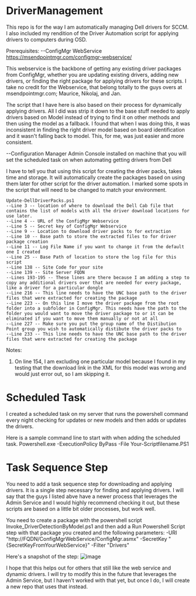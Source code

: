 # DriverManagement
This repo is for the way I am automatically managing Dell drivers for SCCM. I also included my rendition of the Driver Automation script for applying drivers to computers during OSD.

Prerequisites:
--ConfigMgr WebService
https://msendpointmgr.com/configmgr-webservice/

This webservice is the backbone of getting any existing driver packages from ConfigMgr, whether you are updating existing drivers, adding new drivers, or finding the right package for applying drivers for these scripts. I take no credit for the Webservice, that belong totally to the guys overs at msendpointmgr.com; Maurice, Nikolaj, and Jan.

The script that I have here is also based on their process for dynamically applying drivers. All I did was strip it down to the base stuff needed to apply drivers based on Model instead of trying to find it on other methods and then using the model as a fallback. I found that when I was doing this, it was inconsistent in finding the right driver model based on board identification and it wasn't falling back to model. This, for me, was just easier and more consistent.

--Configuration Manager Admin Console installed on machine that you will set the scheduled task on when automating getting drivers from Dell


I have to tell you that using this script for creating the driver packs, takes time and storage. It will automatically create the packages based on using them later for other script for the driver automation. I marked some spots in the script that will need to be changed to match your environment.

    Update-DellDriverPacks.ps1
    --Line 3 -- location of where to download the Dell Cab file that contains the list of models with all the driver download locations for use later.
    --Line 4 -- URL of the ConfigMgr Webservice
    --Line 5 -- Secret key of ConfigMgr Webservice
    --Line 9 -- Location to download driver packs to for extraction
    --Line 10 -- Base path to store the extracted files to for driver package creation
    --Line 11 -- Log File Name if you want to change it from the default one I created
    --Line 25 -- Base Path of location to store the log file for this script
    --Line 138 -- Site Code for your site
    --Line 139 -- Site Server FQDN
    --Lines 193-195 -- These lines are there because I am adding a step to copy any additional drivers over that are needed for every package, like a driver for a particular dongle
    --Line 216 -- This line needs to have the UNC base path to the driver files that were extracted for creating the package
    --Line 223 -- On this line I move the driver package from the root folder into a subfolder in ConfigMgr. This needs have the path to the folder you would want to move the driver package to or it can be eliminated if you want to move them manually or not at all
    --Line 227 -- Make sure you put the group name of the Distibution Point group you wish to automatically distibute the driver packs to
    --Line 233 -- This line needs to have the UNC base path to the driver files that were extracted for creating the package
    

Notes:
1. On line 154, I am excluding one particular model because I found in my testing that the download link in the XML for this model was wrong and would just error out, so I am skipping it.

# Scheduled Task
I created a scheduled task on my server that runs the powershell command every night checking for updates or new models and then adds or updates the drivers.

Here is a sample command line to start with when adding the scheduled task.
Powershell.exe -ExecutionPolicy ByPass -File Your-Scriptfilename.PS1

# Task Sequence Step
You need to add a task sequence step for downloading and applying drivers. It is a single step necessary for finding and applying drivers. I will say that the guys I listed abve have a newer process that leverages the Admin Service and I would highly recommend checking it out, but these scripts are based on a little bit older processes, but work well.

You need to create a package with the powershell script Invoke_DriverDetectionByModel.ps1 and then add a Run Powershell Script step with that package you created and the following parameters:
-URI "http://FQDN/ConfigMgrWebService/ConfigMgr.asmx" -SecretKey "{SecretKeyFromYourWebService}" -Filter "Drivers"

Here's a snapshot of the step:
![image](https://user-images.githubusercontent.com/17698593/111930197-30385a80-8a6d-11eb-8c3c-4009d8b06fbe.png)

I hope that this helps out for others that still like the web service and dynamic drivers. I will try to modify this in the future that leverages the Admin Service, but I haven't worked with that yet, but once I do, I will create a new repo that uses that instead.
